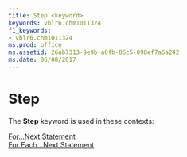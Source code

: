 ```yaml
---
title: Step <keyword>
keywords: vblr6.chm1011324
f1_keywords:
- vblr6.chm1011324
ms.prod: office
ms.assetid: 26ab7313-9e9b-a0fb-86c5-098ef7a5a242
ms.date: 06/08/2017
---
```



# Step <keyword>

The  **Step** keyword is used in these contexts:

[For...Next Statement](fornext-statement.md)<br/>[For Each...Next Statement](for-eachnext-statement.md)<br/>


